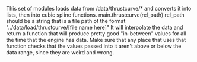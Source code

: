 This set of modules loads data from /data/thrustcurve/* and converts it into lists, then into cubic spline functions.
main.thrustcurve(rel_path)
rel_path should be a string that is a file path of the format "../data/load/thrustcurve/[file name here]"
It will interpolate the data and return a function that will produce pretty good "in-between" values for all the time that the engine has data.
Make sure that any place that uses that function checks that the values passed into it aren't above or below the data range, since they are weird and wrong.
